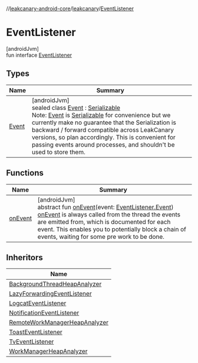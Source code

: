 //[leakcanary-android-core](../../../index.md)/[leakcanary](../index.md)/[EventListener](index.md)

# EventListener

[androidJvm]\
fun interface [EventListener](index.md)

## Types

| Name | Summary |
|---|---|
| [Event](-event/index.md) | [androidJvm]<br>sealed class [Event](-event/index.md) : [Serializable](https://developer.android.com/reference/kotlin/java/io/Serializable.html)<br>Note: [Event](-event/index.md) is [Serializable](https://developer.android.com/reference/kotlin/java/io/Serializable.html) for convenience but we currently make no guarantee that the Serialization is backward / forward compatible across LeakCanary versions, so plan accordingly. This is convenient for passing events around processes, and shouldn't be used to store them. |

## Functions

| Name | Summary |
|---|---|
| [onEvent](on-event.md) | [androidJvm]<br>abstract fun [onEvent](on-event.md)(event: [EventListener.Event](-event/index.md))<br>[onEvent](on-event.md) is always called from the thread the events are emitted from, which is documented for each event. This enables you to potentially block a chain of events, waiting for some pre work to be done. |

## Inheritors

| Name |
|---|
| [BackgroundThreadHeapAnalyzer](../-background-thread-heap-analyzer/index.md) |
| [LazyForwardingEventListener](../-lazy-forwarding-event-listener/index.md) |
| [LogcatEventListener](../-logcat-event-listener/index.md) |
| [NotificationEventListener](../-notification-event-listener/index.md) |
| [RemoteWorkManagerHeapAnalyzer](../-remote-work-manager-heap-analyzer/index.md) |
| [ToastEventListener](../-toast-event-listener/index.md) |
| [TvEventListener](../-tv-event-listener/index.md) |
| [WorkManagerHeapAnalyzer](../-work-manager-heap-analyzer/index.md) |
